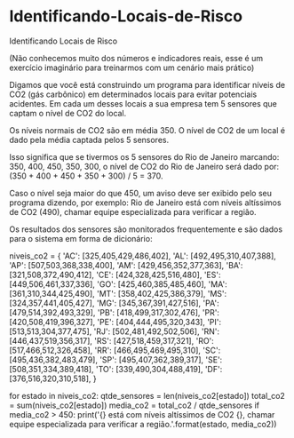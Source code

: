 # Identificando-Locais-de-Risco
Identificando Locais de Risco



(Não conhecemos muito dos números e indicadores reais, esse é um exercício imaginário para treinarmos com um cenário mais prático)

Digamos que você está construindo um programa para identificar níveis de CO2 (gás carbônico) em determinados locais para evitar potenciais acidentes. Em cada um desses locais a sua empresa tem 5 sensores que captam o nível de CO2 do local.

Os níveis normais de CO2 são em média 350. O nível de CO2 de um local é dado pela média captada pelos 5 sensores.

Isso significa que se tivermos os 5 sensores do Rio de Janeiro marcando: 350, 400, 450, 350, 300, o nível de CO2 do Rio de Janeiro será dado por: (350 + 400 + 450 + 350 + 300) / 5 = 370.

Caso o nível seja maior do que 450, um aviso deve ser exibido pelo seu programa dizendo, por exemplo: Rio de Janeiro está com níveis altíssimos de CO2 (490), chamar equipe especializada para verificar a região.

Os resultados dos sensores são monitorados frequentemente e são dados para o sistema em forma de dicionário:


niveis_co2 = {
    'AC': [325,405,429,486,402],
    'AL': [492,495,310,407,388],
    'AP': [507,503,368,338,400],
    'AM': [429,456,352,377,363],
    'BA': [321,508,372,490,412],
    'CE': [424,328,425,516,480],
    'ES': [449,506,461,337,336],
    'GO': [425,460,385,485,460],
    'MA': [361,310,344,425,490],
    'MT': [358,402,425,386,379],
    'MS': [324,357,441,405,427],
    'MG': [345,367,391,427,516],
    'PA': [479,514,392,493,329],
    'PB': [418,499,317,302,476],
    'PR': [420,508,419,396,327],
    'PE': [404,444,495,320,343],
    'PI': [513,513,304,377,475],
    'RJ': [502,481,492,502,506],
    'RN': [446,437,519,356,317],
    'RS': [427,518,459,317,321],
    'RO': [517,466,512,326,458],
    'RR': [466,495,469,495,310],
    'SC': [495,436,382,483,479],
    'SP': [495,407,362,389,317],
    'SE': [508,351,334,389,418],
    'TO': [339,490,304,488,419],
    'DF': [376,516,320,310,518], 
}


for estado in niveis_co2:
    qtde_sensores = len(niveis_co2[estado])
    total_co2 = sum(niveis_co2[estado])
    media_co2 = total_co2 / qtde_sensores
    if media_co2 > 450:
        print('{} está com níveis altíssimos de CO2 {}, chamar equipe especializada para verificar a região.'.format(estado, media_co2))
